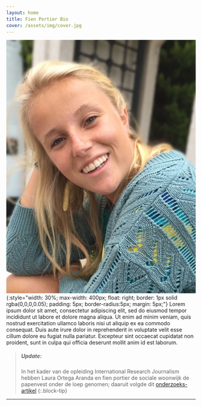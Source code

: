 ```yaml
---
layout: home
title: Fien Portier Bio
cover: /assets/img/cover.jpg
---
```


<!-- the {:style= "..." } suffix to the image can be replaced with {:.media-embed} as soon as this PR is accepted: 
   | https://github.com/sighingnow/jekyll-gitbook/pull/92 in the remote theme we use.
    -->
![Fien Portier](/assets/img/fien-foto.jpeg){:style="width: 30%; max-width: 400px; float: right; border: 1px solid rgba(0,0,0,0.05); padding: 5px; border-radius:5px; margin: 5px;"} Lorem ipsum dolor sit amet, consectetur adipiscing elit, sed do eiusmod tempor incididunt ut labore et dolore magna aliqua. Ut enim ad minim veniam, quis nostrud exercitation ullamco laboris nisi ut aliquip ex ea commodo consequat. Duis aute irure dolor in reprehenderit in voluptate velit esse cillum dolore eu fugiat nulla pariatur. Excepteur sint occaecat cupidatat non proident, sunt in culpa qui officia deserunt mollit anim id est laborum.

> ##### Update: 
> In het kader van de opleiding International Research Journalism hebben Laura Ortega Aranda en fien portier de sociale woonwijk de papenvest onder de loep genomen; daaruit volgde dit [onderzoeks-artikel](/pages/2023-08-sociale-woningen)
{:.block-tip}

----

